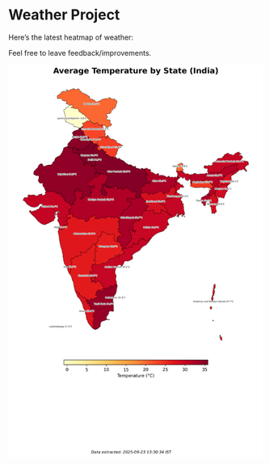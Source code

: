 # Weather Project

Here’s the latest heatmap of weather:

Feel free to leave feedback/improvements.

![India Heatmap](docs/assets/india_heatmap.png?v=D253A4)
